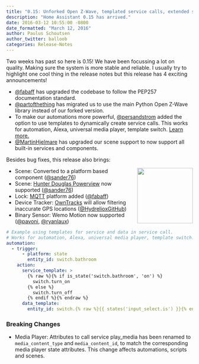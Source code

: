 ```yaml
---
title: "0.15: Unforked Open Z-Wave, templated service calls, extended scene support and PEP257 compliance."
description: "Home Assistant 0.15 has arrived."
date: 2016-03-12 10:55:00 -0800
date_formatted: "March 12, 2016"
author: Paulus Schoutsen
author_twitter: balloob
categories: Release-Notes
---
```


Two weeks has past so here is 0.15! We have been focussing a lot on quality. Making sure the system is more stable and reliable. I usually try to highlight one cool thing in the release notes but this release has 4 exciting announcements!

 - [@fabaff] has upgraded the codebase to follow the PEP257 documentation standard.
 - [@partofthething] has migrated us to use the main Python Open Z-Wave library instead of our forked version.
 - To make our automations more powerful, [@persandstrom] added the option to use templates to dynamically create service calls. This works for automation, Alexa, universal media player, template switch. [Learn more.][services]
 - [@MartinHjelmare] has upgraded our scene support to now support all built-in services and components.

Besides bug fixes, this release also brings:

<img src='/images/supported_brands/hunter-douglas-powerview.png' style='clear: right; margin-left: 5px; border:none; box-shadow: none; float: right; margin-bottom: 16px;' width='150' />

 - Scene: Converted to a platform based component ([@sander76])
 - Scene: [Hunter Douglas Powerview] now supported ([@sander76])
 - Lock: [MQTT] platform added ([@fabaff])
 - Device Tracker: [OwnTracks] will allow filtering inaccurate GPS locations ([@HydrelioxGitHub])
 - Binary Sensor: Wemo Motion now supported ([@pavoni], [@ryanlaux])

```yaml
# Example using templates for service and data in service call.
# Works for automation, Alexa, universal media player, template switch.
automation:
  - trigger:
      - platform: state
        entity_id: switch.bathroom
    action:
      service_template: >
        {% raw %}{% if is_state('switch.bathroom', 'on') %}
          switch.turn_on
        {% else %}
          switch.turn_off
        {% endif %}{% endraw %}
      data_template:
        entity_id: switch.{% raw %}{{ states('input_select.is') }}{% endraw %}
```

### Breaking Changes

 - Media Player: Attributes to call service play_media has been renamed to
`media_content_type` and `media_content_id`, to match the corresponding media
player state attributes. This change affects automations, scripts and scenes.

[services]: /docs/scripts/service-calls/#use-templates-to-decide-which-service-to-call
[Hunter Douglas Powerview]: /components/hunterdouglas_powerview
[MQTT]: /components/lock.mqtt/
[OwnTracks]: /components/owntracks
[Wemo Motion]: /components/wemo
[@fabaff]: https://github.com/fabaff
[@partofthething]: https://github.com/partofthething
[@persandstrom]: https://github.com/persandstrom
[@fabaff]: https://github.com/fabaff
[@persandstrom]: https://github.com/persandstrom
[@PartOfTheThing]: https://github.com/PartOfTheThing
[@sander76]: https://github.com/sander76
[@sander76]: https://github.com/sander76
[@fabaff]: https://github.com/fabaff
[@HydrelioxGitHub]: https://github.com/HydrelioxGitHub
[@MartinHjelmare]: https://github.com/MartinHjelmare
[@pavoni]: https://github.com/pavoni
[@ryanlaux]: https://github.com/ryanlaux
